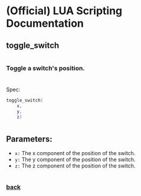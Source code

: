 
# (Official) LUA Scripting Documentation

## toggle_switch
#
### Toggle a switch's position.
#
Spec:
```lua
toggle_switch(
	x,
	y,
	z)
```
#
## Parameters:
- `x:` The x component of the position of the switch.
- `y:` The y component of the position of the switch.
- `z:` The z component of the position of the switch.
#
### [back](../other)
